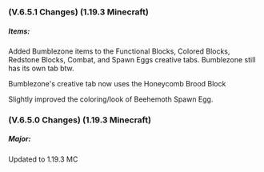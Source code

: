 ### **(V.6.5.1 Changes) (1.19.3 Minecraft)**

##### Items:
Added Bumblezone items to the Functional Blocks, Colored Blocks, Redstone Blocks, Combat, and Spawn Eggs creative tabs.
  Bumblezone still has its own tab btw.

Bumblezone's creative tab now uses the Honeycomb Brood Block

Slightly improved the coloring/look of Beehemoth Spawn Egg.


### **(V.6.5.0 Changes) (1.19.3 Minecraft)**

##### Major:
Updated to 1.19.3 MC